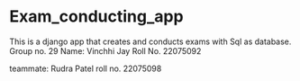 # Exam_conducting_app
This is a django app that creates and conducts exams with Sql as database.
Group no. 29
Name: Vinchhi Jay
Roll No. 22075092


teammate: Rudra Patel
roll no. 22075098
